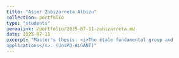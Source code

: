 ```yaml
---
title: "Asier Zubizarreta Albizu"
collection: portfolio
type: "students"
permalink: /portfolio/2025-07-11-zubizarreta.md
date: 2025-07-11
excerpt: "Master's thesis: <i>The étale fundamental group and
applications</i>. (UniPD-ALGANT)"
---
```

